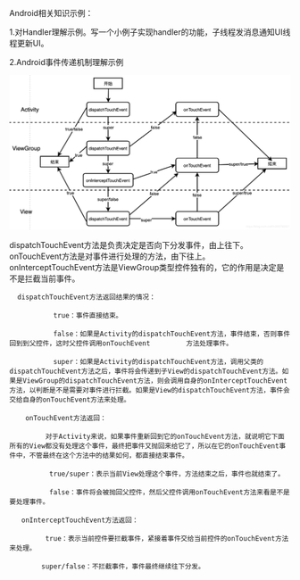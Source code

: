 Android相关知识示例：

1.对Handler理解示例。写一个小例子实现handler的功能，子线程发消息通知UI线程更新UI。

2.Android事件传递机制理解示例

![事件分发图解](https://github.com/tomyZhou/ADemo/blob/master/20190117093542751.png)



dispatchTouchEvent方法是负责决定是否向下分发事件，由上往下。onTouchEvent方法是对事件进行处理的方法，由下往上。onInterceptTouchEvent方法是ViewGroup类型控件独有的，它的作用是决定是不是拦截当前事件。

      dispatchTouchEvent方法返回结果的情况：

               true：事件直接结束。

               false：如果是Activity的dispatchTouchEvent方法，事件结束，否则事件回到到父控件，这时父控件调用onTouchEvent         方法处理事件。

               super：如果是Activity的dispatchTouchEvent方法，调用父类的dispatchTouchEvent方法之后，事件将会传递到子View的dispatchTouchEvent方法。如果是ViewGroup的dispatchTouchEvent方法，则会调用自身的onInterceptTouchEvent方法，以判断是不是需要对事件进行拦截。如果是View的dispatchTouchEvent方法，事件会交给自身的onTouchEvent方法来处理。

        onTouchEvent方法返回：

             对于Activity来说，如果事件重新回到它的onTouchEvent方法，就说明它下面所有的View都没有处理这个事件，最终把事件又抛回来给它了，所以在它的onTouchEvent事件中，不管最终在这个方法中的结果如何，都直接结束事件。

              true/super：表示当前View处理这个事件，方法结束之后，事件也就结束了。

              false：事件将会被抛回父控件，然后父控件调用onTouchEvent方法来看是不是要处理事件。

       onInterceptTouchEvent方法返回：

             true：表示当前控件要拦截事件，紧接着事件交给当前控件的onTouchEvent方法来处理。

            super/false：不拦截事件，事件最终继续往下分发。

